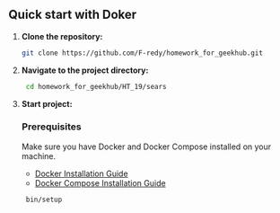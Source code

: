 ## Quick start with Doker

1. **Clone the repository:**

    ```bash
    git clone https://github.com/F-redy/homework_for_geekhub.git
    ```
2. **Navigate to the project directory:**

   ```bash
    cd homework_for_geekhub/HT_19/sears
    ```
   
3. **Start project:**
   ### Prerequisites

   Make sure you have Docker and Docker Compose installed on your machine.

   - [Docker Installation Guide](https://docs.docker.com/get-docker/)
   - [Docker Compose Installation Guide](https://docs.docker.com/compose/install/)

   ```bash
    bin/setup
   ```
